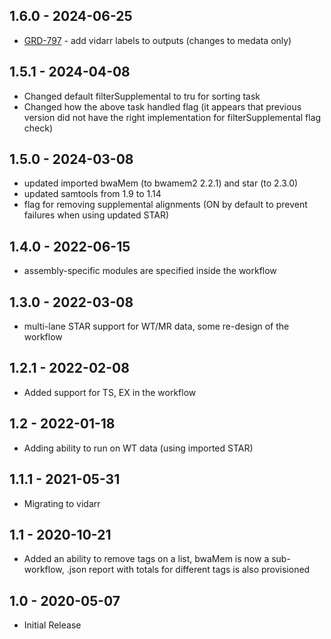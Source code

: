 ## 1.6.0 - 2024-06-25
 - [GRD-797](https://jira.oicr.on.ca/browse/GRD-797) - add vidarr labels to outputs (changes to medata only)
## 1.5.1 - 2024-04-08
 - Changed default filterSupplemental to tru for sorting task
 - Changed how the above task handled flag (it appears that previous version 
   did not have the right implementation for filterSupplemental flag check)
## 1.5.0 - 2024-03-08
 - updated imported bwaMem (to bwamem2 2.2.1) and star (to 2.3.0)
 - updated samtools from 1.9 to 1.14
 - flag for removing supplemental alignments (ON by default to prevent failures when using updated STAR)
## 1.4.0 - 2022-06-15
 - assembly-specific modules are specified inside the workflow
## 1.3.0 - 2022-03-08
 - multi-lane STAR support for WT/MR data, some re-design of the workflow
## 1.2.1 - 2022-02-08
 - Added support for TS, EX in the workflow
## 1.2 - 2022-01-18
 - Adding ability to run on WT data (using imported STAR)
## 1.1.1 - 2021-05-31
 - Migrating to vidarr
## 1.1 - 2020-10-21
 - Added an ability to remove tags on a list, bwaMem is now a sub-workflow, .json report with totals for different tags is also provisioned 
## 1.0 - 2020-05-07
 - Initial Release
